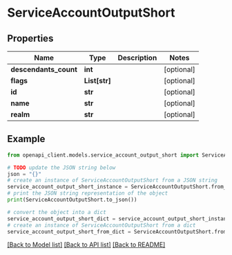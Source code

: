# ServiceAccountOutputShort


## Properties

Name | Type | Description | Notes
------------ | ------------- | ------------- | -------------
**descendants_count** | **int** |  | [optional] 
**flags** | **List[str]** |  | [optional] 
**id** | **str** |  | [optional] 
**name** | **str** |  | [optional] 
**realm** | **str** |  | [optional] 

## Example

```python
from openapi_client.models.service_account_output_short import ServiceAccountOutputShort

# TODO update the JSON string below
json = "{}"
# create an instance of ServiceAccountOutputShort from a JSON string
service_account_output_short_instance = ServiceAccountOutputShort.from_json(json)
# print the JSON string representation of the object
print(ServiceAccountOutputShort.to_json())

# convert the object into a dict
service_account_output_short_dict = service_account_output_short_instance.to_dict()
# create an instance of ServiceAccountOutputShort from a dict
service_account_output_short_from_dict = ServiceAccountOutputShort.from_dict(service_account_output_short_dict)
```
[[Back to Model list]](../README.md#documentation-for-models) [[Back to API list]](../README.md#documentation-for-api-endpoints) [[Back to README]](../README.md)



